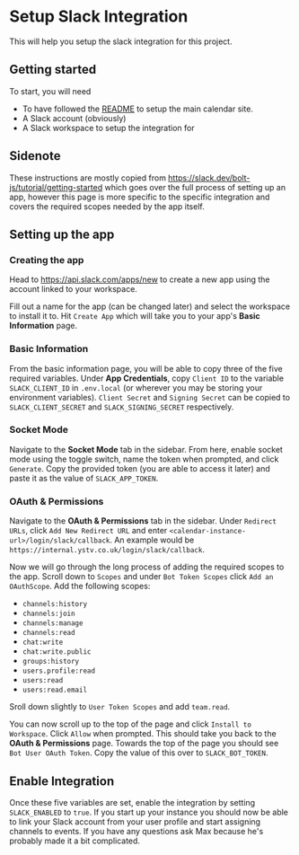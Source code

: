 # Setup Slack Integration

This will help you setup the slack integration for this project.

## Getting started

To start, you will need

- To have followed the [README](/README.md) to setup the main calendar site.
- A Slack account (obviously)
- A Slack workspace to setup the integration for

## Sidenote

These instructions are mostly copied from https://slack.dev/bolt-js/tutorial/getting-started which goes over the full process of setting up an app, however this page is more specific to the specific integration and covers the required scopes needed by the app itself.

## Setting up the app

### Creating the app

Head to https://api.slack.com/apps/new to create a new app using the account linked to your workspace.

Fill out a name for the app (can be changed later) and select the workspace to install it to. Hit `Create App` which will take you to your app's **Basic Information** page.

### Basic Information

From the basic information page, you will be able to copy three of the five required variables. Under **App Credentials**, copy `Client ID` to the variable `SLACK_CLIENT_ID` in `.env.local` (or wherever you may be storing your environment variables). `Client Secret` and `Signing Secret` can be copied to `SLACK_CLIENT_SECRET` and `SLACK_SIGNING_SECRET` respectively.

### Socket Mode

Navigate to the **Socket Mode** tab in the sidebar. From here, enable socket mode using the toggle switch, name the token when prompted, and click `Generate`. Copy the provided token (you are able to access it later) and paste it as the value of `SLACK_APP_TOKEN`.

### OAuth & Permissions

Navigate to the **OAuth & Permissions** tab in the sidebar. Under `Redirect URLs`, click `Add New Redirect URL` and enter `<calendar-instance-url>/login/slack/callback`. An example would be `https://internal.ystv.co.uk/login/slack/callback`.

Now we will go through the long process of adding the required scopes to the app. Scroll down to `Scopes` and under `Bot Token Scopes` click `Add an OAuthScope`. Add the following scopes:

- `channels:history`
- `channels:join`
- `channels:manage`
- `channels:read`
- `chat:write`
- `chat:write.public`
- `groups:history`
- `users.profile:read`
- `users:read`
- `users:read.email`

Sroll down slightly to `User Token Scopes` and add `team.read`.

You can now scroll up to the top of the page and click `Install to Workspace`. Click `Allow` when prompted. This should take you back to the **OAuth & Permissions** page. Towards the top of the page you should see `Bot User OAuth Token`. Copy the value of this over to `SLACK_BOT_TOKEN`.

## Enable Integration

Once these five variables are set, enable the integration by setting `SLACK_ENABLED` to `true`. If you start up your instance you should now be able to link your Slack account from your user profile and start assigning channels to events. If you have any questions ask Max because he's probably made it a bit complicated.
